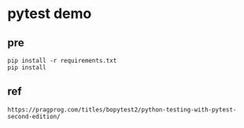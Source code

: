 # pytest demo

## pre
    pip install -r requirements.txt
    pip install 

## ref
    https://pragprog.com/titles/bopytest2/python-testing-with-pytest-second-edition/